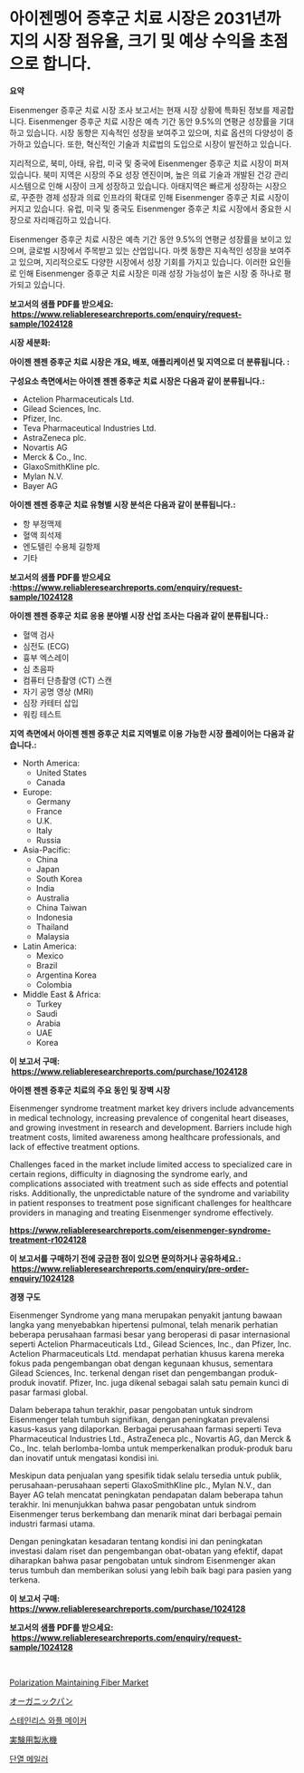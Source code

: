 <p><h1>아이젠멩어 증후군 치료 시장은 2031년까지의 시장 점유율, 크기 및 예상 수익을 초점으로 합니다.</h1></p><p><strong>요약</strong></p>
<p><p>Eisenmenger 증후군 치료 시장 조사 보고서는 현재 시장 상황에 특화된 정보를 제공합니다. Eisenmenger 증후군 치료 시장은 예측 기간 동안 9.5%의 연평균 성장률을 기대하고 있습니다. 시장 동향은 지속적인 성장을 보여주고 있으며, 치료 옵션의 다양성이 증가하고 있습니다. 또한, 혁신적인 기술과 치료법의 도입으로 시장이 발전하고 있습니다.</p><p>지리적으로, 북미, 아태, 유럽, 미국 및 중국에 Eisenmenger 증후군 치료 시장이 퍼져 있습니다. 북미 지역은 시장의 주요 성장 엔진이며, 높은 의료 기술과 개발된 건강 관리 시스템으로 인해 시장이 크게 성장하고 있습니다. 아태지역은 빠르게 성장하는 시장으로, 꾸준한 경제 성장과 의료 인프라의 확대로 인해 Eisenmenger 증후군 치료 시장이 커지고 있습니다. 유럽, 미국 및 중국도 Eisenmenger 증후군 치료 시장에서 중요한 시장으로 자리매김하고 있습니다.</p><p>Eisenmenger 증후군 치료 시장은 예측 기간 동안 9.5%의 연평균 성장률을 보이고 있으며, 글로벌 시장에서 주목받고 있는 산업입니다. 마켓 동향은 지속적인 성장을 보여주고 있으며, 지리적으로도 다양한 시장에서 성장 기회를 가지고 있습니다. 이러한 요인들로 인해 Eisenmenger 증후군 치료 시장은 미래 성장 가능성이 높은 시장 중 하나로 평가되고 있습니다.</p></p>
<p><strong>보고서의 샘플 PDF를 받으세요: &nbsp;<a href="https://www.reliableresearchreports.com/enquiry/request-sample/1024128">https://www.reliableresearchreports.com/enquiry/request-sample/1024128</a></strong></p>
<p><strong>시장 세분화:</strong></p>
<p><strong> 아이젠 젠젠 증후군 치료 시장은 개요, 배포, 애플리케이션 및 지역으로 더 분류됩니다. :</strong></p>
<p><strong>구성요소 측면에서는 아이젠 젠젠 증후군 치료 시장은 다음과 같이 분류됩니다.:</strong></p>
<p><ul><li>Actelion Pharmaceuticals Ltd.</li><li>Gilead Sciences, Inc.</li><li>Pfizer, Inc.</li><li>Teva Pharmaceutical Industries Ltd.</li><li>AstraZeneca plc.</li><li>Novartis AG</li><li>Merck & Co., Inc.</li><li>GlaxoSmithKline plc.</li><li>Mylan N.V.</li><li>Bayer AG</li></ul></p>
<p><strong> 아이젠 젠젠 증후군 치료 유형별 시장 분석은 다음과 같이 분류됩니다.:</strong></p>
<p><ul><li>항 부정맥제</li><li>혈액 희석제</li><li>엔도텔린 수용체 길항제</li><li>기타</li></ul></p>
<p><strong>보고서의 샘플 PDF를 받으세요 :<a href="https://www.reliableresearchreports.com/enquiry/request-sample/1024128">https://www.reliableresearchreports.com/enquiry/request-sample/1024128</a></strong></p>
<p><strong> 아이젠 젠젠 증후군 치료 응용 분야별 시장 산업 조사는 다음과 같이 분류됩니다.:</strong></p>
<p><ul><li>혈액 검사</li><li>심전도 (ECG)</li><li>흉부 엑스레이</li><li>심 초음파</li><li>컴퓨터 단층촬영 (CT) 스캔</li><li>자기 공명 영상 (MRI)</li><li>심장 카테터 삽입</li><li>워킹 테스트</li></ul></p>
<p><strong>지역 측면에서 아이젠 젠젠 증후군 치료 지역별로 이용 가능한 시장 플레이어는 다음과 같습니다.:</strong></p>
<p><ul>
    <li>
        North America:
        <ul>
            <li>United States</li>
            <li>Canada</li>
        </ul>
    </li>
    <li>
        Europe:
        <ul>
            <li>Germany</li>
            <li>France</li>
            <li>U.K.</li>
            <li>Italy</li>
            <li>Russia</li>
        </ul>
    </li>
    <li>
        Asia-Pacific:
        <ul>
            <li>China</li>
            <li>Japan</li>
            <li>South Korea</li>
            <li>India</li>
            <li>Australia</li>
            <li>China Taiwan</li>
            <li>Indonesia</li>
            <li>Thailand</li>
            <li>Malaysia</li>
        </ul>
    </li>
    <li>
        Latin America:
        <ul>
            <li>Mexico</li>
            <li>Brazil</li>
            <li>Argentina Korea</li>
            <li>Colombia</li>
        </ul>
    </li>
    <li>
        Middle East & Africa:
        <ul>
            <li>Turkey</li>
            <li>Saudi</li>
            <li>Arabia</li>
            <li>UAE</li>
            <li>Korea</li>
        </ul>
    </li>
    </ul></p>
<p><strong>이 보고서 구매: &nbsp;<a href="https://www.reliableresearchreports.com/purchase/1024128">https://www.reliableresearchreports.com/purchase/1024128</a></strong></p>
<p><strong>아이젠 젠젠 증후군 치료의 주요 동인 및 장벽 시장</strong></p>
<p><p>Eisenmenger syndrome treatment market key drivers include advancements in medical technology, increasing prevalence of congenital heart diseases, and growing investment in research and development. Barriers include high treatment costs, limited awareness among healthcare professionals, and lack of effective treatment options.</p><p>Challenges faced in the market include limited access to specialized care in certain regions, difficulty in diagnosing the syndrome early, and complications associated with treatment such as side effects and potential risks. Additionally, the unpredictable nature of the syndrome and variability in patient responses to treatment pose significant challenges for healthcare providers in managing and treating Eisenmenger syndrome effectively.</p></p>
<p><strong><a href="https://www.reliableresearchreports.com/eisenmenger-syndrome-treatment-r1024128">https://www.reliableresearchreports.com/eisenmenger-syndrome-treatment-r1024128</a></strong></p>
<p><strong>이 보고서를 구매하기 전에 궁금한 점이 있으면 문의하거나 공유하세요.: &nbsp;<a href="https://www.reliableresearchreports.com/enquiry/pre-order-enquiry/1024128">https://www.reliableresearchreports.com/enquiry/pre-order-enquiry/1024128</a></strong></p>
<p><strong>경쟁 구도</strong></p>
<p><p>Eisenmenger Syndrome yang mana merupakan penyakit jantung bawaan langka yang menyebabkan hipertensi pulmonal, telah menarik perhatian beberapa perusahaan farmasi besar yang beroperasi di pasar internasional seperti Actelion Pharmaceuticals Ltd., Gilead Sciences, Inc., dan Pfizer, Inc. Actelion Pharmaceuticals Ltd. mendapat perhatian khusus karena mereka fokus pada pengembangan obat dengan kegunaan khusus, sementara Gilead Sciences, Inc. terkenal dengan riset dan pengembangan produk-produk inovatif. Pfizer, Inc. juga dikenal sebagai salah satu pemain kunci di pasar farmasi global.</p><p>Dalam beberapa tahun terakhir, pasar pengobatan untuk sindrom Eisenmenger telah tumbuh signifikan, dengan peningkatan prevalensi kasus-kasus yang dilaporkan. Berbagai perusahaan farmasi seperti Teva Pharmaceutical Industries Ltd., AstraZeneca plc., Novartis AG, dan Merck & Co., Inc. telah berlomba-lomba untuk memperkenalkan produk-produk baru dan inovatif untuk mengatasi kondisi ini.</p><p>Meskipun data penjualan yang spesifik tidak selalu tersedia untuk publik, perusahaan-perusahaan seperti GlaxoSmithKline plc., Mylan N.V., dan Bayer AG telah mencatat peningkatan pendapatan dalam beberapa tahun terakhir. Ini menunjukkan bahwa pasar pengobatan untuk sindrom Eisenmenger terus berkembang dan menarik minat dari berbagai pemain industri farmasi utama.</p><p>Dengan peningkatan kesadaran tentang kondisi ini dan peningkatan investasi dalam riset dan pengembangan obat-obatan yang efektif, dapat diharapkan bahwa pasar pengobatan untuk sindrom Eisenmenger akan terus tumbuh dan memberikan solusi yang lebih baik bagi para pasien yang terkena.</p></p>
<p><strong>이 보고서 구매: &nbsp; <a href="https://www.reliableresearchreports.com/purchase/1024128">https://www.reliableresearchreports.com/purchase/1024128</a></strong></p>
<p><strong>보고서의 샘플 PDF를 받으세요: &nbsp;<a href="https://www.reliableresearchreports.com/enquiry/request-sample/1024128">https://www.reliableresearchreports.com/enquiry/request-sample/1024128</a></strong><strong></strong></p>
<p>&nbsp;</p>
<p><p><a href="https://medium.com/@madw10245644/polarization-maintaining-fiber-market-size-market-outlook-and-market-forecast-2024-to-2031-b3c037e8d6a5">Polarization Maintaining Fiber Market</a></p><p><a href="https://medium.com/@jaylonlesch1993/%E6%9C%89%E6%A9%9F%E3%83%91%E3%83%B3%E5%B8%82%E5%A0%B4%E3%81%AE%E3%82%A4%E3%83%B3%E3%82%B5%E3%82%A4%E3%83%88-%E5%B8%82%E5%A0%B4%E5%8B%95%E5%90%91-%E6%88%90%E9%95%B7-2024%E5%B9%B4%E3%81%8B%E3%82%892031%E5%B9%B4%E3%81%BE%E3%81%A7%E3%81%AE%E4%BA%88%E6%B8%AC-4236e92d98b0">オーガニックパン</a></p><p><a href="https://medium.com/@maryamsipes/2024%EB%85%84%EB%B6%80%ED%84%B0-2031%EB%85%84%EA%B9%8C%EC%A7%80-%EA%B8%B0%EA%B0%84%EC%97%90-%EB%8C%80%ED%95%B4-%EC%98%88%EC%B8%A1%EB%90%9C-%EC%8A%A4%ED%85%8C%EC%9D%B8%EB%A0%88%EC%8A%A4-%EC%8A%A4%ED%8B%B8-%EC%99%80%ED%94%8C-%EB%A9%94%EC%9D%B4%EC%BB%A4-%EC%8B%9C%EC%9E%A5-%EB%B6%84%EC%84%9D-%EB%B0%8F-%EA%B7%9C%EB%AA%A8%EC%9E%85%EB%8B%88%EB%8B%A4-bf6cd82b8595">스테인리스 와플 메이커</a></p><p><a href="https://medium.com/@austinjames1907/%E7%A0%94%E7%A9%B6%E6%89%80%E7%94%A8%E3%82%A2%E3%82%A4%E3%82%B9%E3%83%A1%E3%83%BC%E3%82%AB%E3%83%BC%E5%B8%82%E5%A0%B4-2031%E5%B9%B4%E3%81%BE%E3%81%A7%E3%81%AE%E3%83%88%E3%83%AC%E3%83%B3%E3%83%89-%E4%BA%88%E6%B8%AC-%E7%AB%B6%E4%BA%89%E5%88%86%E6%9E%90-d04f0660ea62">実験用製氷機</a></p><p><a href="https://medium.com/@londonacobson5656/%EC%97%B4%EC%B0%A8-%EC%A0%88%EC%97%B0-%EB%A9%94%EC%9D%BC%EB%9F%AC-%EC%8B%9C%EC%9E%A5%EC%9D%98-%EC%9D%B8%EC%82%AC%EC%9D%B4%ED%8A%B8-%EC%8B%9C%EC%9E%A5-%EB%8F%99%ED%96%A5-%EC%84%B1%EC%9E%A5-2024%EB%85%84%EB%B6%80%ED%84%B0-2031%EB%85%84%EA%B9%8C%EC%A7%80-%EC%98%88%EC%B8%A1%EB%90%9C-%EA%B2%83-2758c003a49e">단열 메일러</a></p></p>